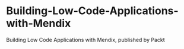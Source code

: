 # Building-Low-Code-Applications-with-Mendix
Building Low Code Applications with Mendix, published by Packt

